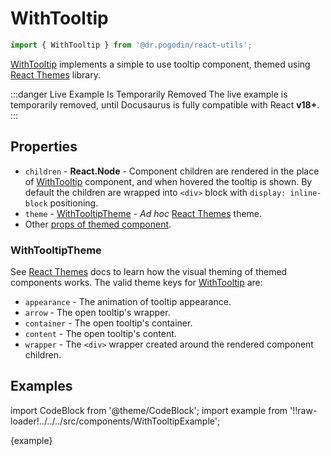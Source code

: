 # WithTooltip
```jsx
import { WithTooltip } from '@dr.pogodin/react-utils';
```
[WithTooltip] implements a simple to use tooltip component, themed using
[React Themes] library.

:::danger Live Example Is Temporarily Removed
The live example is temporarily removed, until Docusaurus is fully
compatible with React **v18+**.
:::

## Properties
- `children` - **React.Node** - Component children are rendered in the place of
  [WithTooltip] component, and when hovered the tooltip is shown. By default
  the children are wrapped into `<div>` block with `display: inline-block`
  positioning.
- `theme` - [WithTooltipTheme] - _Ad hoc_ [React Themes] theme.
- Other [props of themed component](https://www.npmjs.com/package/@dr.pogodin/react-themes#themed-component-properties).

### WithTooltipTheme
See [React Themes] docs to learn how the visual theming of themed components
works. The valid theme keys for [WithTooltip] are:
- `appearance` - The animation of tooltip appearance.
- `arrow` - The open tooltip's wrapper.
- `container` - The open tooltip's container.
- `content` - The open tooltip's content.
- `wrapper` - The `<div>` wrapper created around the rendered component children.

## Examples
import CodeBlock from '@theme/CodeBlock';
import example from '!!raw-loader!../../../src/components/WithTooltipExample';

<CodeBlock className="language-jsx">{example}</CodeBlock>

[Examples]: #examples
[React Themes]: https://dr.pogodin.studio/docs/react-themes
[WithTooltip]: /docs/api/components/withtooltip
[WithTooltipTheme]: #withtooltiptheme
